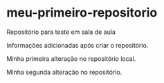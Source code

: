 # meu-primeiro-repositorio
Repositório para teste em sala de aula

Informações adicionadas após criar o repositório.


Minha primeira alteração no repositório local.

Minha segunda alteração no repositório.
